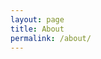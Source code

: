 ```yaml
---
layout: page
title: About
permalink: /about/
---
```


<script id="asciicast-465367" src="https://asciinema.org/a/465367.js" async></script>

<div id="twitch-embed"></div>

<script src="https://player.twitch.tv/js/embed/v1.js"></script>

<script type="text/javascript">
  new Twitch.Player("twitch-embed", {
    channel: "ganesh_gunas",
    width: 740,
    height: 451,
  });
</script>

<script type="text/javascript">
  new Twitch.Player("twitch-embed", {
    video: "1280410211",
    width: 740,
    height: 451,
  });
</script>
